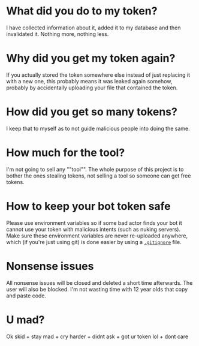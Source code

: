 # What did you do to my token?
I have collected information about it, added it to my database and then invalidated it. Nothing more, nothing less.

# Why did you get my token again?
If you actually stored the token somewhere else instead of just replacing it with a new one, this probably means it was leaked again somehow, probably by accidentally uploading your file that contained the token.

# How did you get so many tokens?
I keep that to myself as to not guide malicious people into doing the same.

# How much for the tool?
I'm not going to sell any ""tool"". The whole purpose of this project is to bother the ones stealing tokens, not selling a tool so someone can get free tokens.

# How to keep your bot token safe
Please use environment variables so if some bad actor finds your bot it cannot use your token with malicious intents (such as nuking servers).
Make sure these environment variables are never re-uploaded anywhere, which (if you're just using git) is done easier by using a [`.gitignore`](https://www.w3schools.com/git/git_ignore.asp) file.

# Nonsense issues
All nonsense issues will be closed and deleted a short time afterwards. The user will also be blocked. I'm not wasting time with 12 year olds that copy and paste code.

# U mad? 
Ok skid + stay mad + cry harder + didnt ask + got ur token lol + dont care
